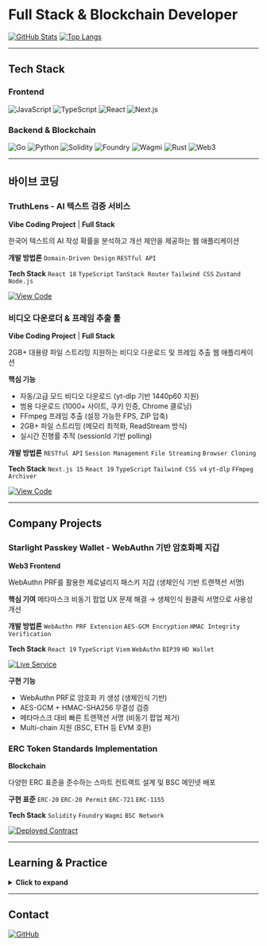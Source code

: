 # Full Stack & Blockchain Developer

[![GitHub Stats](https://github-readme-stats.vercel.app/api?username=fdongfdong&show_icons=true&theme=tokyonight&hide_border=true)](https://github.com/fdongfdong)
[![Top Langs](https://github-readme-stats.vercel.app/api/top-langs/?username=fdongfdong&layout=compact&theme=tokyonight&hide_border=true)](https://github.com/fdongfdong)

---

## Tech Stack

### Frontend
![JavaScript](https://img.shields.io/badge/JavaScript-F7DF1E?style=for-the-badge&logo=javascript&logoColor=black)
![TypeScript](https://img.shields.io/badge/TypeScript-3178C6?style=for-the-badge&logo=typescript&logoColor=white)
![React](https://img.shields.io/badge/React-61DAFB?style=for-the-badge&logo=react&logoColor=black)
![Next.js](https://img.shields.io/badge/Next.js-000000?style=for-the-badge&logo=next.js&logoColor=white)

### Backend & Blockchain
![Go](https://img.shields.io/badge/Go-00ADD8?style=for-the-badge&logo=go&logoColor=white)
![Python](https://img.shields.io/badge/Python-3776AB?style=for-the-badge&logo=python&logoColor=white)
![Solidity](https://img.shields.io/badge/Solidity-363636?style=for-the-badge&logo=solidity&logoColor=white)
![Foundry](https://img.shields.io/badge/Foundry-000000?style=for-the-badge&logo=ethereum&logoColor=white)
![Wagmi](https://img.shields.io/badge/Wagmi-1C1B1B?style=for-the-badge&logo=ethereum&logoColor=white)
![Rust](https://img.shields.io/badge/Rust-000000?style=for-the-badge&logo=rust&logoColor=white)
![Web3](https://img.shields.io/badge/Web3.js-F16822?style=for-the-badge&logo=web3.js&logoColor=white)

---

## 바이브 코딩

### TruthLens - AI 텍스트 검증 서비스

**Vibe Coding Project** | **Full Stack**

한국어 텍스트의 AI 작성 확률을 분석하고 개선 제안을 제공하는 웹 애플리케이션

**개발 방법론**
`Domain-Driven Design` `RESTful API`

**Tech Stack**
`React 18` `TypeScript` `TanStack Router` `Tailwind CSS` `Zustand` `Node.js`

[![View Code](https://img.shields.io/badge/View_Code-181717?style=for-the-badge&logo=github&logoColor=white)](https://github.com/FDongFDong/truthlens)

### 비디오 다운로더 & 프레임 추출 툴

**Vibe Coding Project** | **Full Stack**

2GB+ 대용량 파일 스트리밍 지원하는 비디오 다운로드 및 프레임 추출 웹 애플리케이션

**핵심 기능**
- 자동/고급 모드 비디오 다운로드 (yt-dlp 기반 1440p60 지원)
- 범용 다운로드 (1000+ 사이트, 쿠키 인증, Chrome 클로닝)
- FFmpeg 프레임 추출 (설정 가능한 FPS, ZIP 압축)
- 2GB+ 파일 스트리밍 (메모리 최적화, ReadStream 방식)
- 실시간 진행률 추적 (sessionId 기반 polling)

**개발 방법론**
`RESTful API` `Session Management` `File Streaming` `Browser Cloning`

**Tech Stack**
`Next.js 15` `React 19` `TypeScript` `Tailwind CSS v4` `yt-dlp` `FFmpeg` `Archiver`

[![View Code](https://img.shields.io/badge/View_Code-181717?style=for-the-badge&logo=github&logoColor=white)](https://github.com/FDongFDong/downloader)

---

## Company Projects

### Starlight Passkey Wallet - WebAuthn 기반 암호화폐 지갑

**Web3 Frontend**

WebAuthn PRF를 활용한 제로널리지 패스키 지갑 (생체인식 기반 트랜잭션 서명)

**핵심 기여**
메타마스크 비동기 팝업 UX 문제 해결 → 생체인식 원클릭 서명으로 사용성 개선

**개발 방법론**
`WebAuthn PRF Extension` `AES-GCM Encryption` `HMAC Integrity Verification`

**Tech Stack**
`React 19` `TypeScript` `Viem` `WebAuthn` `BIP39` `HD Wallet`

[![Live Service](https://img.shields.io/badge/Live_Service-4A5AFF?style=for-the-badge&logo=google-chrome&logoColor=white)](https://app.starlightchain.xyz/)

**구현 기능**
- WebAuthn PRF로 암호화 키 생성 (생체인식 기반)
- AES-GCM + HMAC-SHA256 무결성 검증
- 메타마스크 대비 빠른 트랜잭션 서명 (비동기 팝업 제거)
- Multi-chain 지원 (BSC, ETH 등 EVM 호환)

### ERC Token Standards Implementation

**Blockchain**

다양한 ERC 표준을 준수하는 스마트 컨트랙트 설계 및 BSC 메인넷 배포

**구현 표준**
`ERC-20` `ERC-20 Permit` `ERC-721` `ERC-1155`

**Tech Stack**
`Solidity` `Foundry` `Wagmi` `BSC Network`

[![Deployed Contract](https://img.shields.io/badge/BSCScan-FCC624?style=for-the-badge&logo=binance&logoColor=black)](https://bscscan.com/address/0x01B425FDE4653b630e911159FBDb0DB9E41E3dcf)

---

## Learning & Practice

<details>
<summary><b>Click to expand</b></summary>

### Language Practice
- [Go Language](https://github.com/FDongFDong/go_language_practice)
- [TypeScript](https://github.com/FDongFDong/typescript_practice)
- [React.js](https://github.com/FdongFdong/react_practice)
- [Solidity](https://github.com/FDongFDong/solidity_practice)

### Blockchain Study
- [Blockchain Fundamentals](https://github.com/FDongFDong/BlockChain_study)
- [Blockchain Daemon Server](https://github.com/FDongFDong/blockchain_daemon_server)
- [Web3 Practice](https://github.com/FDongFDong/web3-practice)

</details>

---

## Contact

[![GitHub](https://img.shields.io/badge/GitHub-181717?style=for-the-badge&logo=github&logoColor=white)](https://github.com/FDongFDong)

